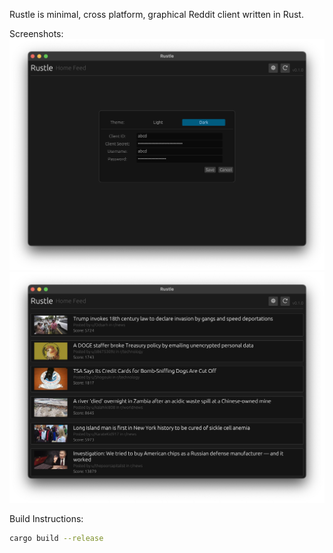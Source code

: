 Rustle is minimal, cross platform, graphical Reddit client written in Rust.

Screenshots:
![Screenshot 1](./assets/screen1.png)
![Screenshot 2](./assets/screen2.png)

Build Instructions:
```bash
cargo build --release
```